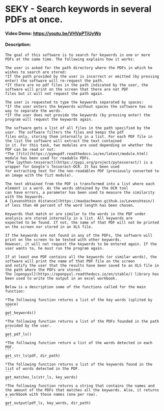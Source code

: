 # SEKY - Search keywords in several PDFs at once.
  #### Video Demo:  <https://youtu.be/VHVpPTiUyWo>
  #### Description:

    The goal of this software is to search for keywords in one or more PDFs at the same time. The following explains how it works:

    The user is asked for the path directory where the PDFs in which he wishes to search are stored:
    *If the path provided by the user is incorrect or omitted (by pressing enter) the software will re-request the path.
    *If there are no pdf files in the path indicated by the user, the software will print on the screen that there are not PDF 
    files but it will not request the path again.

    The user is requested to type the keywords separated by spaces:
    *If the user enters the keywords without spaces the software has no way to separate the words. 
    *If the user does not provide the keywords (by pressing enter) the program will request the keywords again.

    The software gets a list of all files in the path specified by the user. The software filters the files and keeps the pdf 
    files only, storing them internally in a list. For each PDF file in the list the software will extract the text contained 
    in it. For this task, two modules are used depending on whether the PDF can be read or not:
    *The [fitz](https://pymupdf.readthedocs.io/en/latest/module.html) module has been used for readable PDFs.
    *The [python-tesseract](https://pypi.org/project/pytesseract/) is a wrapper for Google’s Tesseract-OCR. It has been used
    for extracting text for the non-readables PDF (previously converted to an image with the fizt module).
    
    The text obtained from the PDF is transformed into a list where each element is a word. As the words obtained by the OCR tool
    can have errors, a parameter has been used to measure the similarity with the keywords. 
    A [Levenshtein distance](https://maxbachmann.github.io/Levenshtein/) of less than 40 percent of the word length has been chosen.

    Keywords that match or are similar to the words in the PDF under analysis are stored internally in a list. All keywords are 
    expected to be found. If not, the name of that PDF will not be printed on the screen nor stored in an XLS file.

    If the keywords are not found in any of the PDFs, the software will print on the screen to be tested with other keywords. 
    However, it will not request the keywords to be entered again. If the user wants to, he must run the program again.

    If at least one PDF contains all the keywords (or similar words), the software will print the name of that PDF file on the screen
    and notify the user that the results have been saved to an XLS file in the path where the PDFs are stored. 
    The [openpyxl](https://openpyxl.readthedocs.io/en/stable/) library has been used to write the output in an excel workbook.

    Below is a description some of the functions called for the main function:
    
    *The following function returns a list of the key words (splited by space)
    ```
    get_keywords()
    ```
    *The following function returns a list of the PDFs founded in the path provided by the user.
    ```
    get_pdf_ls()
    ```
    *The following function return a list of the words detected in each PDF.
    ```
    get_str_ls(pdf, dir_path)
    ```
    *The following function returns a list of the keywords found in the list of words detected in the PDF.
    ```
    get_matches_ls(str_ls, key_words)
    ```
    *The following function returns a string that contains the names and the amount of the PDFs that matches all the keywords. Also, it returns a workbook with those names (one per row).
    ```
    get_output(pdf_ls, key_words, dir_path)
    ```

